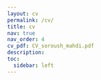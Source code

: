 ```yaml
---
layout: cv
permalink: /cv/
title: cv
nav: true
nav_order: 4
cv_pdf: CV_soroush_mahdi.pdf
description:
toc:
  sidebar: left
---
```

